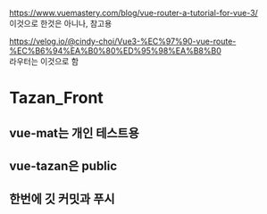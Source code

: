 ﻿https://www.vuemastery.com/blog/vue-router-a-tutorial-for-vue-3/
<br>
이것으로 한것은 아니나, 참고용

https://velog.io/@cindy-choi/Vue3-%EC%97%90-vue-route-%EC%B6%94%EA%B0%80%ED%95%98%EA%B8%B0
<br>라우터는 이것으로 함

# Tazan_Front

## vue-mat는 개인 테스트용

## vue-tazan은 public

## 한번에 깃 커밋과 푸시